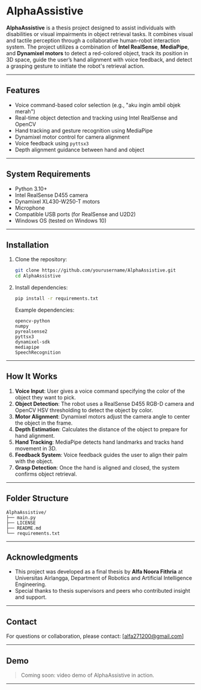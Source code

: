 # AlphaAssistive

**AlphaAssistive** is a thesis project designed to assist individuals with disabilities or visual impairments in object retrieval tasks. It combines visual and tactile perception through a collaborative human-robot interaction system. The project utilizes a combination of **Intel RealSense**, **MediaPipe**, and **Dynamixel motors** to detect a red-colored object, track its position in 3D space, guide the user’s hand alignment with voice feedback, and detect a grasping gesture to initiate the robot's retrieval action.

---

## Features

* Voice command-based color selection (e.g., "aku ingin ambil objek merah")
* Real-time object detection and tracking using Intel RealSense and OpenCV
* Hand tracking and gesture recognition using MediaPipe
* Dynamixel motor control for camera alignment
* Voice feedback using `pyttsx3`
* Depth alignment guidance between hand and object

---

## System Requirements

* Python 3.10+
* Intel RealSense D455 camera
* Dynamixel XL430-W250-T motors
* Microphone
* Compatible USB ports (for RealSense and U2D2)
* Windows OS (tested on Windows 10)

---

## Installation

1. Clone the repository:

   ```bash
   git clone https://github.com/yourusername/AlphaAssistive.git
   cd AlphaAssistive
   ```
2. Install dependencies:

   ```bash
   pip install -r requirements.txt
   ```

   Example dependencies:

   ```text
   opencv-python
   numpy
   pyrealsense2
   pyttsx3
   dynamixel-sdk
   mediapipe
   SpeechRecognition
   ```

---

## How It Works

1. **Voice Input**: User gives a voice command specifying the color of the object they want to pick.
2. **Object Detection**: The robot uses a RealSense D455 RGB-D camera and OpenCV HSV thresholding to detect the object by color.
3. **Motor Alignment**: Dynamixel motors adjust the camera angle to center the object in the frame.
4. **Depth Estimation**: Calculates the distance of the object to prepare for hand alignment.
5. **Hand Tracking**: MediaPipe detects hand landmarks and tracks hand movement in 3D.
6. **Feedback System**: Voice feedback guides the user to align their palm with the object.
7. **Grasp Detection**: Once the hand is aligned and closed, the system confirms object retrieval.

---

## Folder Structure

```
AlphaAssistive/
├── main.py             
├── LICENSE              
├── README.md            
└── requirements.txt    

```

---

## Acknowledgments

* This project was developed as a final thesis by **Alfa Noora Fithria** at Universitas Airlangga, Department of Robotics and Artificial Intelligence Engineering.
* Special thanks to thesis supervisors and peers who contributed insight and support.

---

## Contact

For questions or collaboration, please contact: \[[alfa271200@gmail.com](mailto:alfa271200@gmail.com)]

---

## Demo

> Coming soon: video demo of AlphaAssistive in action.

---

